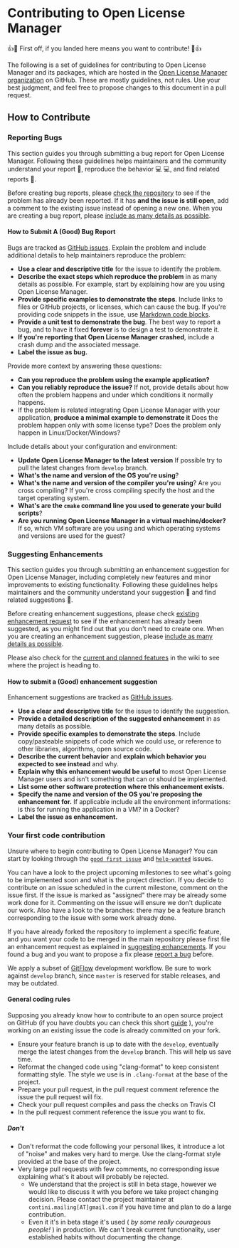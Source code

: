 Contributing to Open License Manager
==========
:+1::tada: First off, if you landed here means you want to contribute! :tada::+1:

The following is a set of guidelines for contributing to Open License Manager and its packages, which are hosted in the [Open License Manager organization](https://github.com/open-license-manager) on GitHub. These are mostly guidelines, not rules. Use your best judgment, and feel free to propose changes to this document in a pull request.

## How to Contribute

### Reporting Bugs

This section guides you through submitting a bug report for Open License Manager. Following these guidelines helps maintainers and the community understand your report :pencil:, reproduce the behavior :computer: :computer:, and find related reports :mag_right:.

Before creating bug reports, please [check the repository](https://github.com/open-license-manager/open-license-manager/issues) to see if the problem has already been reported. If it has **and the issue is still open**, add a comment to the existing issue instead of opening a new one. When you are creating a bug report, please [include as many details as possible](#how-do-i-submit-a-good-bug-report). 

#### How to Submit A (Good) Bug Report

Bugs are tracked as [GitHub issues](https://guides.github.com/features/issues/). Explain the problem and include additional details to help maintainers reproduce the problem:

*  **Use a clear and descriptive title** for the issue to identify the problem.
*  **Describe the exact steps which reproduce the problem** in as many details as possible. For example, start by explaining how are you using Open License Manager. 
*  **Provide specific examples to demonstrate the steps**. Include links to files or GitHub projects, or licenses, which can cause the bug. If you're providing code snippets in the issue, use [Markdown code blocks](https://help.github.com/articles/markdown-basics/#multiple-lines). 
*  **Provide a unit test to demonstrate the bug**. The best way to report a bug, and to have it fixed **forever** is to design a test to demonstrate it. 
*  **If you're reporting that Open License Manager crashed**, include a crash dump and the associated message. 
*  **Label the issue as bug.**

Provide more context by answering these questions:

*  **Can you reproduce the problem using the example application?**
*  **Can you reliably reproduce the issue?** If not, provide details about how often the problem happens and under which conditions it normally happens.
*  If the problem is related integrating Open License Manager with your application, **produce a minimal example to demonstrate it** Does the problem happen only with some license type? Does the problem only happen in Linux/Docker/Windows?

Include details about your configuration and environment:

*  **Update Open License Manager to the latest version** If possible try to pull the latest changes from `develop` branch.
*  **What's the name and version of the OS you're using**?
*  **What's the name and version of the compiler you're using**? Are you cross compiling? If you're cross compiling specify the host and the target operating system.
*  **What's are the `cmake` command line you used to generate your build scripts**? 
*  **Are you running Open License Manager in a virtual machine/docker?** If so, which VM software are you using and which operating systems and versions are used for the guest?

### Suggesting Enhancements

This section guides you through submitting an enhancement suggestion for Open License Manager, including completely new features and minor improvements to existing functionality. Following these guidelines helps maintainers and the community understand your suggestion :pencil: and find related suggestions :mag_right:.

Before creating enhancement suggestions, please check [existing enhancement request](https://github.com/open-license-manager/open-license-manager/issues?utf8=%E2%9C%93&q=is%3Aissue+label%3Aenhancement) to see if the enhancement has already been suggested, as you might find out that you don't need to create one. When you are creating an enhancement suggestion, please [include as many details as possible](#how-do-i-submit-a-good-enhancement-suggestion). 

Please also check for the [current and planned features](https://github.com/open-license-manager/open-license-manager/wiki/features) in the wiki to see where the project is heading to.

#### How to submit a (Good) enhancement suggestion

Enhancement suggestions are tracked as [GitHub issues](https://guides.github.com/features/issues/). 

*  **Use a clear and descriptive title** for the issue to identify the suggestion.
*  **Provide a detailed description of the suggested enhancement** in as many details as possible.
*  **Provide specific examples to demonstrate the steps**. Include copy/pasteable snippets of code which we could use, or reference to other libraries, algorithms, open source code.
*  **Describe the current behavior** and **explain which behavior you expected to see instead** and why.
*  **Explain why this enhancement would be useful** to most Open License Manager users and isn't something that can or should be implemented.
*  **List some other software protection where this enhancement exists.**
*  **Specify the name and version of the OS you're proposing the enhancement for.** If applicable include all the environment informations: is this for running the application in a VM? in a Docker?
*  **Label the issue as enhancement.**

### Your first code contribution

Unsure where to begin contributing to Open License Manager? You can start by looking through the [`good first issue`](https://github.com/open-license-manager/open-license-manager/issues?utf8=%E2%9C%93&q=is%3Aissue+is%3Aopen+label%3A%22good+first+issue%22) and [`help-wanted`](https://github.com/open-license-manager/open-license-manager/issues?q=is%3Aissue+is%3Aopen+label%3A%22help+wanted%22) issues. 

You can have a look to the project upcoming milestones to see what's going to be implemented soon and what is the project direction. If you decide to contribute on an issue scheduled in the current milestone, comment on the issue first. If the issue is marked as "assigned" there may be already some work done for it. Commenting on the issue will ensure we don't duplicate our work. Also have a look to the branches:  there may be a feature branch corresponding to the issue with some work already done.   

If you have already forked the repository to implement a specific feature, and you want your code to be merged in the main repository please first file an enhancement request as explained in [suggesting enhancements](#suggesting-enhancements). If you found a bug and you want to propose a fix please [report a bug](#reporting-bugs) before.

We apply a subset of [GitFlow](https://nvie.com/posts/a-successful-git-branching-model) development workflow. Be sure to work against `develop` branch, since `master` is reserved for stable releases, and may be outdated.
 
#### General coding rules

Supposing you already know how to contribute to an open source project on GitHub (if you have doubts you can check this short [guide](https://git-scm.com/book/en/v2/GitHub-Contributing-to-a-Project) ), you're working on an existing issue the code is already committed on your fork.

*  Ensure your feature branch is up to date with the `develop`, eventually merge the latest changes from the `develop` branch. This will help us save time.
*  Reformat the changed code using "clang-format" to keep consistent formatting style. The style we use is in `.clang-format` at the base of the project.
*  Prepare your pull request, in the pull request comment reference the issue the pull request will fix.
*  Check your pull request compiles and pass the checks on Travis CI
*  In the pull request comment reference the issue you want to fix.

##### Don't
-   Don't reformat the code following your personal likes, it introduce a lot of "noise" and makes very hard to merge. Use the clang-format style provided at the base of the project.
-   Very large pull requests with few comments, no corresponding issue explaining what's it about will probably be rejected.
    -  We understand that the project is still in beta stage, however we would like to discuss it with you before we take project changing decision. Please contact the project maintainer at `contini.mailing[AT]gmail.com` if you have time and plan to do a large contribution.
    -  Even it it's in beta stage it's used ( _by some really courageous people!_ ) in production. We can't break current functionality, user established habits without documenting the change.
  
